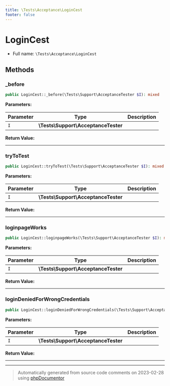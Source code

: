 ```yaml
---
title: \Tests\Acceptance\LoginCest
footer: false
---
```


# LoginCest





* Full name: `\Tests\Acceptance\LoginCest`



## Methods

### _before



```php
public LoginCest::_before(\Tests\Support\AcceptanceTester $I): mixed
```








**Parameters:**

| Parameter | Type | Description |
|-----------|------|-------------|
| `I` | **\Tests\Support\AcceptanceTester** |  |


**Return Value:**





---
### tryToTest



```php
public LoginCest::tryToTest(\Tests\Support\AcceptanceTester $I): mixed
```








**Parameters:**

| Parameter | Type | Description |
|-----------|------|-------------|
| `I` | **\Tests\Support\AcceptanceTester** |  |


**Return Value:**





---
### loginpageWorks



```php
public LoginCest::loginpageWorks(\Tests\Support\AcceptanceTester $I): mixed
```








**Parameters:**

| Parameter | Type | Description |
|-----------|------|-------------|
| `I` | **\Tests\Support\AcceptanceTester** |  |


**Return Value:**





---
### loginDeniedForWrongCredentials



```php
public LoginCest::loginDeniedForWrongCredentials(\Tests\Support\AcceptanceTester $I): mixed
```








**Parameters:**

| Parameter | Type | Description |
|-----------|------|-------------|
| `I` | **\Tests\Support\AcceptanceTester** |  |


**Return Value:**





---


---
> Automatically generated from source code comments on 2023-02-28 using [phpDocumentor](http://www.phpdoc.org/)
